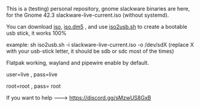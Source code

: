This is a (testing) personal repository, gnome slackware binaries are here, for the Gnome 42.3  slackware-live-current.iso (without systemd).


You can download [iso](https://drive.google.com/file/d/1G4cwON1C6XmmCVI_URcXSKMeKHYKf-s2/view?usp=sharing), 
[iso.dm5](https://drive.google.com/file/d/1dHdxbE6DFyzcarorGM9wDajdAOQ936Wp/view?usp=sharing) , and
use [iso2usb.sh](https://drive.google.com/file/d/1mYiwAuycBA1rxf86fnga5q4fPBzOY8gy/view?usp=sharing) to create a bootable usb stick, it works 100%

example: sh iso2usb.sh -i slackware-live-current.iso -o /dev/sdX (replace X with your usb-stick letter, it should be sdb or sdc most of the times)

Flatpak working, wayland and pipewire enable by default.

user=live , pass=live

root=root , pass= root

If you want to help ---> https://discord.gg/sMzwUS8GxB
